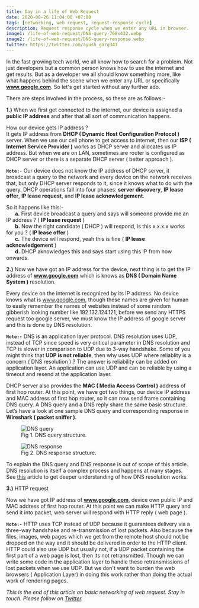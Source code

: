 ```yaml
---
title: Day in a life of Web Request
date: 2020-08-26 11:04:00 +07:00
tags: [networking, web request, request-response cycle]
description: Request response cycle when we enter any URL in browser.
image1: /life-of-web-request/DNS-query-768x432.webp
image2: /life-of-web-request/DNS-query-response.webp
twitter: https://twitter.com/ayush_garg341
---
```


In the fast growing tech world, we all know how to search for a problem. Not just developers but a common person knows how to use the internet and get results. But as a developer we all should know something more, like what happens behind the scene when we enter any URL or specifically **www.google.com**. So let's get started without any further ado.


There are steps involved in the process, so these are as follows:-

**1\.)** When we first get connected to the internet, our device is assigned a **public IP address** and after that all sort of communication happens.

How our device gets IP address ?  
It gets IP address from **DHCP ( Dynamic Host Configuration Protocol )** server. When we use our cell phone to get access to internet, then our **ISP ( Internet Service Provider )** works as DHCP server and allocates us IP address. But when we are on LAN, sometimes are router is configured as DHCP server or there is a separate DHCP server ( better approach ).

**`Note:-`** Our device does not know the IP address of DHCP server, it broadcast a query to the network and every device on the network receives that, but only DHCP server responds to it, since it knows what to do with the query. DHCP operations fall into four phases: **server discovery**, **IP lease offer**, **IP lease request**, and **IP lease acknowledgement**.

So it happens like this:-  
&nbsp;&nbsp;&nbsp;&nbsp;&nbsp;&nbsp;**a\.** First device broadcast a query and says will someone provide me an IP address ? ( **IP lease request** )  
&nbsp;&nbsp;&nbsp;&nbsp;&nbsp;&nbsp;**b\.** Now the right candidate ( DHCP ) will respond, is this x.x.x.x works for you ? ( **IP lease offer** )  
&nbsp;&nbsp;&nbsp;&nbsp;&nbsp;&nbsp;**c\.** The device will respond, yeah this is fine ( **IP lease acknowledgement** )  
&nbsp;&nbsp;&nbsp;&nbsp;&nbsp;&nbsp;**d\.** DHCP aknowledges this and says start using this IP from now onwards.


**2\.)** Now we have got an IP address for the device, next thing is to get the IP address of **www.google.com** which is knows as **DNS ( Domain Name System )**  resolution.

Every device on the internet is recognized by its IP address. No device knows what is www.google.com, though these names are given for human to easily remember the names of websites instead of some random gibberish looking number like 192.132.124.121, before we send any HTTPS request too google server, we must know the IP address of google server and this is done by  DNS resolution.

**`Note:-`** DNS is an application layer protocol. DNS resolution uses UDP, instead of TCP since speed is very critical parameter in DNS resolution and TCP is slower in comparison to UDP due to 3-way handshake. Some of you might think that **UDP is not reliable**, then why uses UDP where reliablity is a concern ( DNS resolution ) ? The answer is reliability can be added on application layer. An application can use UDP and can be reliable by using a timeout and resend at the application layer.  

DHCP server also provides the **MAC ( Media Access Control )**  address of first hop router. At this point, we have got two things, our device IP address and MAC address of first hop router, so it can now send frame containing DNS query. A DNS query and a DNS reply share the same basic structure. Let’s have a look at one sample DNS query and corresponding response in **Wireshark ( packet sniffer )**.

<figure>
<img src="{{ page.image1 }}" alt="DNS query">
<figcaption>Fig 1. DNS query structure.</figcaption>
</figure>


<figure>
<img src="{{ page.image2 }}" alt="DNS response">
<figcaption>Fig 2. DNS response structure.</figcaption>
</figure>

To explain the DNS query and DNS response is out of scope of this article. DNS resolution is itself a complex process and happens at many stages. See <a href="https://www.cloudflare.com/learning/dns/what-is-dns/" target="_blank">this</a> article to get deeper understanding of how DNS resolution works.


**3.)** HTTP request

Now we have got IP address of **www.google.com**, device own public IP and MAC address of first hop router. At this point we can make HTTP query and send it into packet, web server will respond with HTTP reply ( web page ).

**`Note:-`** HTTP uses TCP instead of UDP because it guarantees delivery via a three-way handshake and re-transmission of lost packets. Also because the files, images, web pages which we get from the remote host should not be dropped on the way and it should be delivered in order to the HTTP client.
HTTP could also use UDP but usually not, if a UDP packet containing the first part of a web page is lost, then its not retransmitted. Though we can write some code in the application layer to handle these retransmissions of lost packets when we use UDP. But we don't want to burden the web browsers ( Application Layer) in doing this work rather than doing the actual work of rendering pages.


*This is the end of this article on basic networking of web request. Stay in touch. Please follow on <a href="{{page.twitter}}" target="_blank">Twitter</a>.*